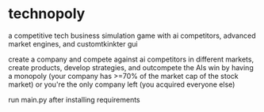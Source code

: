 # technopoly
a competitive tech business simulation game with ai competitors, advanced market engines, and customtkinkter gui

create a company and compete against ai competitors in different markets, create products, develop strategies, and outcompete the AIs
win by having a monopoly (your company has >=70% of the market cap of the stock market) or you're the only company left (you acquired everyone else)

run main.py after installing requirements
